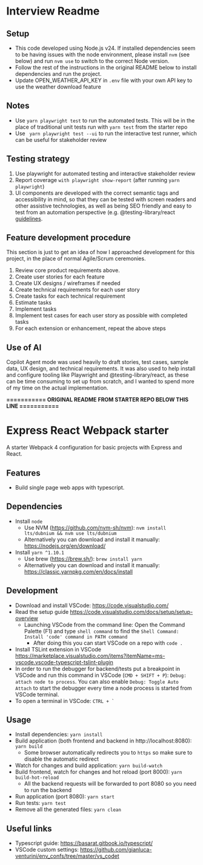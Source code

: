 # Interview Readme

## Setup

- This code developed using Node.js v24. If installed dependencies seem to be having issues with the node environment, please install `nvm` (see below) and run `nvm use` to switch to the correct Node version.
- Follow the rest of the instructions in the original README below to install dependencies and run the project.
- Update OPEN_WEATHER_API_KEY in `.env` file with your own API key to use the weather download feature

## Notes

- Use `yarn playwright test` to run the automated tests. This will be in the place of traditional unit tests run with `yarn test` from the starter repo
- Use ` yarn playwright test --ui` to run the interactive test runner, which can be useful for stakeholder review

## Testing strategy

1. Use playwright for automated testing and interactive stakeholder review
1. Report coverage `with playwright show-report` (after running `yarn playwright`)
1. UI components are developed with the correct semantic tags and accessibility in mind, so that they can be tested with screen readers and other assistive technologies, as well as being SEO friendly and easy to test from an automation perspective (e.g. @testing-library/react [guidelines](https://testing-library.com/docs/guiding-principles/).

## Feature development procedure

This section is just to get an idea of how I approached development for this project, in the place of normal Agile/Scrum ceremonies.

1. Review core product requirements above.
1. Create user stories for each feature
1. Create UX designs / wireframes if needed
1. Create technical requirements for each user story
1. Create tasks for each technical requirement
1. Estimate tasks
1. Implement tasks
1. Implement test cases for each user story as possible with completed tasks
1. For each extension or enhancement, repeat the above steps

## Use of AI

Copilot Agent mode was used heavily to draft stories, test cases, sample data, UX design, and technical requirements. It was also used to help install and configure tooling like Playwright and @testing-library/react, as these can be time consuming to set up from scratch, and I wanted to spend more of my time on the actual implementation.

**=========== ORIGINAL README FROM STARTER REPO BELOW THIS LINE ===========**

# Express React Webpack starter

A starter Webpack 4 configuration for basic projects with Express and React.

## Features

- Build single page web apps with typescript.

## Dependencies

- Install `node`
  - Use NVM (https://github.com/nvm-sh/nvm): `nvm install lts/dubnium && nvm use lts/dubnium`
  - Alternatively you can download and install it manually: https://nodejs.org/en/download/
- Install `yarn ^1.10.1`
  - Use brew (https://brew.sh/): `brew install yarn`
  - Alternatively you can download and install it manually: https://classic.yarnpkg.com/en/docs/install

## Development

- Download and install VSCode: https://code.visualstudio.com/
- Read the setup guide https://code.visualstudio.com/docs/setup/setup-overview
  - Launching VSCode from the command line: Open the Command Palette (F1) and type `shell command` to find the `Shell Command: Install 'code' command in PATH command`
    - After doing this you can start VSCode on a repo with `code .`
- Install TSLint extension in VSCode https://marketplace.visualstudio.com/items?itemName=ms-vscode.vscode-typescript-tslint-plugin
- In order to run the debugger for backend/tests put a breakpoint in VSCode and run this command in VSCode (`CMD + SHIFT + P`): `Debug: attach node to process`. You can also enable `Debug: Toggle Auto Attach` to start the debugger every time a node process is started from VSCode terminal.
- To open a terminal in VSCode: `` CTRL + `  ``

## Usage

- Install dependencies: `yarn install`
- Build application (both frontend and backend in http://localhost:8080): `yarn build`
  - Some browser automatically redirects you to `https` so make sure to disable the automatic redirect
- Watch for changes and build application: `yarn build-watch`
- Build frontend, watch for changes and hot reload (port 8000): `yarn build-hot-reload`
  - All the backend requests will be forwarded to port 8080 so you need to run the backend
- Run application (port 8080): `yarn start`
- Run tests: `yarn test`
- Remove all the generated files: `yarn clean`

## Useful links

- Typescript guide: https://basarat.gitbook.io/typescript/
- VSCode custom settings: https://github.com/gianluca-venturini/env_confs/tree/master/vs_codet
